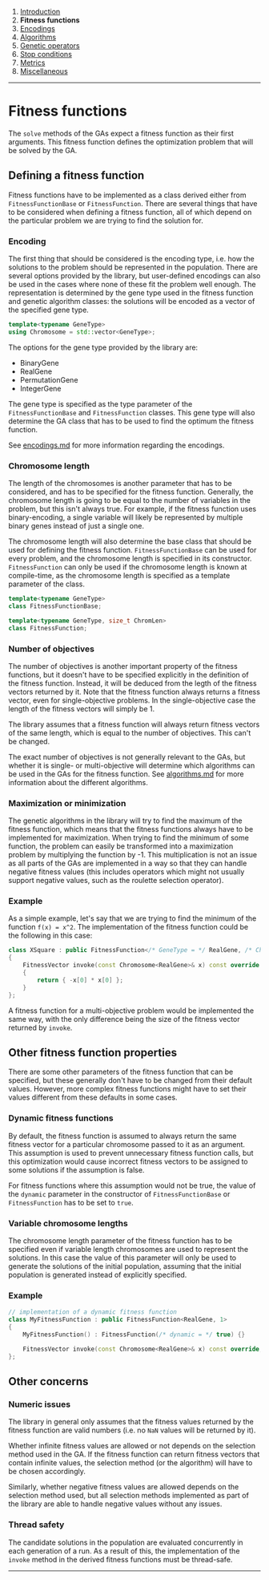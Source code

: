 ﻿
1. [Introduction](introduction.md)  
2. **Fitness functions**  
3. [Encodings](encodings.md)  
4. [Algorithms](algorithms.md)  
5. [Genetic operators](genetic-operators.md)  
6. [Stop conditions](stop-conditions.md)  
7. [Metrics](metrics.md)    
8. [Miscellaneous](miscellaneous.md)

------------------------------------------------------------------------------------------------

# Fitness functions

The `solve` methods of the GAs expect a fitness function
as their first arguments. This fitness function defines
the optimization problem that will be solved by the GA.

## Defining a fitness function

Fitness functions have to be implemented as a class derived
either from `FitnessFunctionBase` or `FitnessFunction`. There
are several things that have to be considered when defining a
fitness function, all of which depend on the particular problem 
we are trying to find the solution for.

### Encoding

The first thing that should be considered is the encoding
type, i.e. how the solutions to the problem should be represented
in the population. There are several options provided by the
library, but user-defined encodings can also be used in the cases
where none of these fit the problem well enough.
The representation is determined by the gene type used in the
fitness function and genetic algorithm classes: the solutions
will be encoded as a vector of the specified gene type.

```cpp
template<typename GeneType>
using Chromosome = std::vector<GeneType>;
```

The options for the gene type provided by the library are:

 - BinaryGene
 - RealGene
 - PermutationGene
 - IntegerGene

The gene type is specified as the type parameter of the
`FitnessFunctionBase` and `FitnessFunction` classes.
This gene type will also determine the GA class that has to be
used to find the optimum the fitness function.

See [encodings.md](encodings.md) for more information regarding the encodings.

### Chromosome length

The length of the chromosomes is another parameter that has to be
considered, and has to be specified for the fitness function.
Generally, the chromosome length is going to be equal to the
number of variables in the problem, but this isn't always true.
For example, if the fitness function uses binary-encoding, a
single variable will likely be represented by multiple binary
genes instead of just a single one.

The chromosome length will also determine the base class that
should be used for defining the fitness function. `FitnessFunctionBase`
can be used for every problem, and the chromosome length is specified
in its constructor. `FitnessFunction` can only be used if the chromosome
length is known at compile-time, as the chromosome length is specified
as a template parameter of the class.

```cpp
template<typename GeneType>
class FitnessFunctionBase;

template<typename GeneType, size_t ChromLen>
class FitnessFunction;
```

### Number of objectives

The number of objectives is another important property of the
fitness functions, but it doesn't have to be specified explicitly
in the definition of the fitness function. Instead, it will be
deduced from the legth of the fitness vectors returned by it.
Note that the fitness function always returns a fitness vector,
even for single-objective problems. In the single-objective case
the length of the fitness vectors will simply be 1.

The library assumes that a fitness function will always return
fitness vectors of the same length, which is equal to the number
of objectives. This can't be changed.

The exact number of objectives is not generally relevant to the
GAs, but whether it is single- or multi-objective will determine
which algorithms can be used in the GAs for the fitness function.
See [algorithms.md](algorithms.md) for more information about the
different algorithms.

### Maximization or minimization

The genetic algorithms in the library will try to find the maximum
of the fitness function, which means that the fitness functions
always have to be implemented for maximization. When trying to find
the minimum of some function, the problem can easily be transformed
into a maximization problem by multiplying the function by -1. This
multiplication is not an issue as all parts of the GAs are implemented
in a way so that they can handle negative fitness values (this includes
operators which might not usually support negative values, such as the
roulette selection operator).

### Example

As a simple example, let's say that we are trying to find the minimum
of the function `f(x) = x^2`. The implementation of the fitness
function could be the following in this case:

```cpp
class XSquare : public FitnessFunction</* GeneType = */ RealGene, /* ChromLen = */ 1>
{
    FitnessVector invoke(const Chromosome<RealGene>& x) const override
    {
        return { -x[0] * x[0] };
    }
};
```

A fitness function for a multi-objective problem would be implemented
the same way, with the only difference being the size of the fitness vector
returned by `invoke`.

## Other fitness function properties

There are some other parameters of the fitness function that can
be specified, but these generally don't have to be changed from
their default values. However, more complex fitness functions might
have to set their values different from these defaults in some cases.

### Dynamic fitness functions

By default, the fitness function is assumed to always return the
same fitness vector for a particular chromosome passed to it as an
argument. This assumption is used to prevent unnecessary fitness
function calls, but this optimization would cause incorrect fitness
vectors to be assigned to some solutions if the assumption is false.

For fitness functions where this assumption would not be true, the value
of the `dynamic` parameter in the constructor of `FitnessFunctionBase`
or `FitnessFunction` has to be set to `true`.

### Variable chromosome lengths

The chromosome length parameter of the fitness function has to be
specified even if variable length chromosomes are used to represent
the solutions. In this case the value of this parameter will only be
used to generate the solutions of the initial population, assuming that
the initial population is generated instead of explicitly specified.

### Example

```cpp
// implementation of a dynamic fitness function
class MyFitnessFunction : public FitnessFunction<RealGene, 1>
{
    MyFitnessFunction() : FitnessFunction(/* dynamic = */ true) {}

    FitnessVector invoke(const Chromosome<RealGene>& x) const override;
};
```

## Other concerns

### Numeric issues

The library in general only assumes that the fitness values returned
by the fitness function are valid numbers (i.e. no `NaN` values will
be returned by it).

Whether infinite fitness values are allowed or not depends on the
selection method used in the GA. If the fitness function can return
fitness vectors that contain infinite values, the selection method
(or the algorithm) will have to be chosen accordingly.

Similarly, whether negative fitness values are allowed depends
on the selection method used, but all selection methods implemented
as part of the library are able to handle negative values without
any issues.

### Thread safety

The candidate solutions in the population are evaluated concurrently
in each generation of a run. As a result of this, the implementation
of the `invoke` method in the derived fitness functions must be thread-safe.

------------------------------------------------------------------------------------------------
